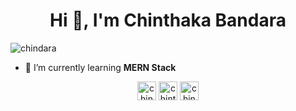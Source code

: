 <h1 align="center">Hi 👋, I'm Chinthaka Bandara</h1>
<p align="left"> <img src="https://komarev.com/ghpvc/?username=chindara" alt="chindara" /> </p>

- 🌱 I’m currently learning **MERN Stack**

<p align="center">
<a href="https://dev.to/chindara" target="blank"><img align="center" src="https://cdn.jsdelivr.net/npm/simple-icons@3.0.1/icons/dev-dot-to.svg" alt="chindara" height="30" width="30" /></a>
<a href="https://linkedin.com/in/chinthaka-bandara" target="blank"><img align="center" src="https://cdn.jsdelivr.net/npm/simple-icons@3.0.1/icons/linkedin.svg" alt="chinthaka-bandara" height="30" width="30" /></a>
<a href="https://stackoverflow.com/users/chindara" target="blank"><img align="center" src="https://cdn.jsdelivr.net/npm/simple-icons@3.0.1/icons/stackoverflow.svg" alt="chindara" height="30" width="30" /></a>
</p>
